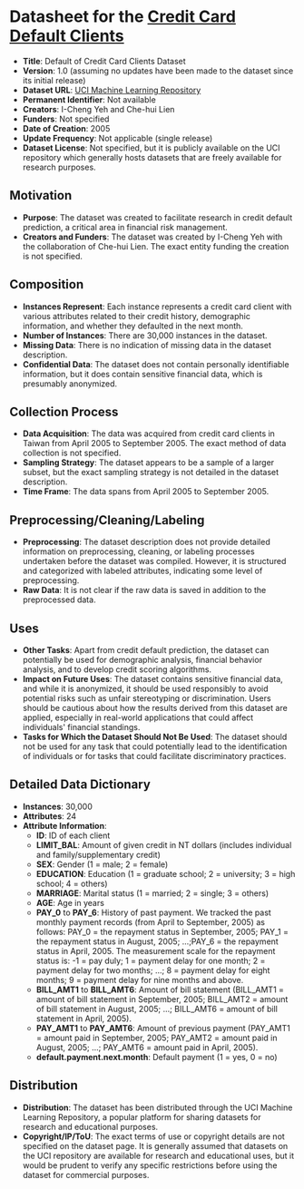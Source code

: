 # **Datasheet for the [Credit Card Default Clients](https://archive.ics.uci.edu/dataset/350/default+of+credit+card+clients)**

   - **Title**: Default of Credit Card Clients Dataset
   - **Version**: 1.0 (assuming no updates have been made to the dataset since its initial release)
   - **Dataset URL**: [UCI Machine Learning Repository](https://archive.ics.uci.edu/ml/datasets/default+of+credit+card+clients)
   - **Permanent Identifier**: Not available
   - **Creators**: I-Cheng Yeh and Che-hui Lien
   - **Funders**: Not specified
   - **Date of Creation**: 2005
   - **Update Frequency**: Not applicable (single release)
   - **Dataset License**: Not specified, but it is publicly available on the UCI repository which generally hosts datasets that are freely available for research purposes.
   
## **Motivation**

   - **Purpose**: The dataset was created to facilitate research in credit default prediction, a critical area in financial risk management.
   - **Creators and Funders**: The dataset was created by I-Cheng Yeh with the collaboration of Che-hui Lien. The exact entity funding the creation is not specified.

## **Composition**

   - **Instances Represent**: Each instance represents a credit card client with various attributes related to their credit history, demographic information, and whether they defaulted in the next month.
   - **Number of Instances**: There are 30,000 instances in the dataset.
   - **Missing Data**: There is no indication of missing data in the dataset description.
   - **Confidential Data**: The dataset does not contain personally identifiable information, but it does contain sensitive financial data, which is presumably anonymized.

## **Collection Process**

   - **Data Acquisition**: The data was acquired from credit card clients in Taiwan from April 2005 to September 2005. The exact method of data collection is not specified.
   - **Sampling Strategy**: The dataset appears to be a sample of a larger subset, but the exact sampling strategy is not detailed in the dataset description.
   - **Time Frame**: The data spans from April 2005 to September 2005.

## **Preprocessing/Cleaning/Labeling**

   - **Preprocessing**: The dataset description does not provide detailed information on preprocessing, cleaning, or labeling processes undertaken before the dataset was compiled. However, it is structured and categorized with labeled attributes, indicating some level of preprocessing.
   - **Raw Data**: It is not clear if the raw data is saved in addition to the preprocessed data.

## **Uses**

   - **Other Tasks**: Apart from credit default prediction, the dataset can potentially be used for demographic analysis, financial behavior analysis, and to develop credit scoring algorithms.
   - **Impact on Future Uses**: The dataset contains sensitive financial data, and while it is anonymized, it should be used responsibly to avoid potential risks such as unfair stereotyping or discrimination. Users should be cautious about how the results derived from this dataset are applied, especially in real-world applications that could affect individuals' financial standings.
   - **Tasks for Which the Dataset Should Not Be Used**: The dataset should not be used for any task that could potentially lead to the identification of individuals or for tasks that could facilitate discriminatory practices.

## Detailed Data Dictionary

- **Instances**: 30,000
- **Attributes**: 24
- **Attribute Information**:
  - **ID**: ID of each client
  - **LIMIT_BAL**: Amount of given credit in NT dollars (includes individual and family/supplementary credit)
  - **SEX**: Gender (1 = male; 2 = female)
  - **EDUCATION**: Education (1 = graduate school; 2 = university; 3 = high school; 4 = others)
  - **MARRIAGE**: Marital status (1 = married; 2 = single; 3 = others)
  - **AGE**: Age in years
  - **PAY_0** to **PAY_6**: History of past payment. We tracked the past monthly payment records (from April to September, 2005) as follows: PAY_0 = the repayment status in September, 2005; PAY_1 = the repayment status in August, 2005; ...;PAY_6 = the repayment status in April, 2005. The measurement scale for the repayment status is: -1 = pay duly; 1 = payment delay for one month; 2 = payment delay for two months; ...; 8 = payment delay for eight months; 9 = payment delay for nine months and above.
  - **BILL_AMT1** to **BILL_AMT6**: Amount of bill statement (BILL_AMT1 = amount of bill statement in September, 2005; BILL_AMT2 = amount of bill statement in August, 2005; ...; BILL_AMT6 = amount of bill statement in April, 2005).
  - **PAY_AMT1** to **PAY_AMT6**: Amount of previous payment (PAY_AMT1 = amount paid in September, 2005; PAY_AMT2 = amount paid in August, 2005; ...; PAY_AMT6 = amount paid in April, 2005).
  - **default.payment.next.month**: Default payment (1 = yes, 0 = no)

## **Distribution**

   - **Distribution**: The dataset has been distributed through the UCI Machine Learning Repository, a popular platform for sharing datasets for research and educational purposes.
   - **Copyright/IP/ToU**: The exact terms of use or copyright details are not specified on the dataset page. It is generally assumed that datasets on the UCI repository are available for research and educational uses, but it would be prudent to verify any specific restrictions before using the dataset for commercial purposes.

